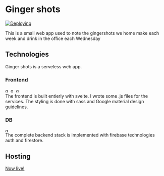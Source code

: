 # Ginger shots

[![Deploying](https://github.com/MangioneAndrea/GingerShots/actions/workflows/firebase-hosting-merge.yml/badge.svg)](https://github.com/MangioneAndrea/GingerShots/actions/workflows/firebase-hosting-merge.yml)

This is a small web app used to note the gingershots we home make each week and drink in the office each Wednesday

## Technologies

Ginger shots is a serveless web app.
### Frontend
<img src="https://img.shields.io/badge/Svelte-4A4A55?style=for-the-badge&logo=svelte&logoColor=FF3E00" alt="go" height="13"/> <img src="https://img.shields.io/badge/Sass-CC6699?style=for-the-badge&logo=sass&logoColor=white" alt="go" height="13"/> <img src="https://img.shields.io/badge/JavaScript-F7DF1E?style=for-the-badge&logo=javascript&logoColor=black" alt="go" height="13"/>
<br/>
The frontend is built entierly with svelte. I wrote some .js files for the services. The styling is done with sass and Google material design guidelines.

### DB

<img src="https://img.shields.io/badge/firebase-ffca28?style=for-the-badge&logo=firebase&logoColor=black" alt="go" height="13"/>
<br/>
The complete backend stack is implemented with firebase technologies auth and firestore.

## Hosting

[Now live!](https://ginger-shots.web.app/)
